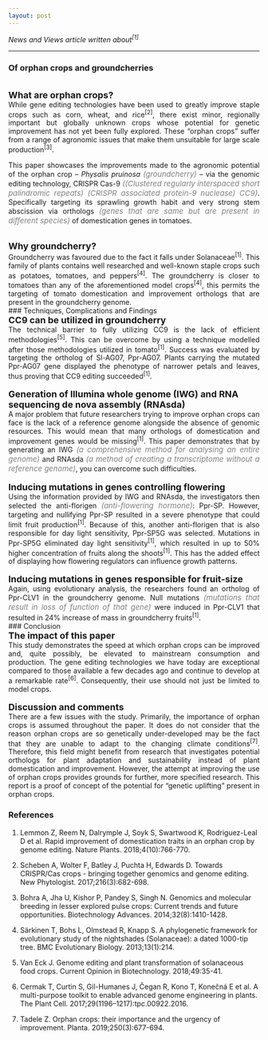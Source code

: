 ```yaml
---
layout: post
---
```


*News and Views article written about<sup>[1]</sup>*

---
### **Of orphan crops and groundcherries**
<br>
<span style="font-weight:bold; font-size:18px;">What are orphan crops?</span>
<div style="text-align: justify">  
While gene editing technologies have been used to greatly improve staple crops such as corn, wheat, and rice<sup>[2]</sup>, there exist minor, regionally important but globally unknown crops whose potential for genetic improvement has not yet been fully explored. These “orphan crops” suffer from a range of agronomic issues that make them unsuitable for large scale production<sup>[3]</sup>.

This paper showcases the improvements made to the agronomic potential of the orphan crop – _Physalis pruinosa_  <span style="color:grey; font-style:italic; font-size:15px;">(groundcherry)</span> – via the genomic editing technology, CRISPR Cas-9 <span style="color:grey; font-style:italic; font-size:15px;">((Clustered regularly interspaced short palindromic repeats) (CRISPR associated protein-9 nuclease) CC9)</span>. Specifically targeting its sprawling growth habit and very strong stem abscission via orthologs <span style="color:grey; font-style:italic; font-size:15px;">(genes that are same but are present in different species)</span> of domestication genes in tomatoes.
</div>
<br>
<span style="font-weight:bold; font-size:18px;">Why groundcherry?</span>
<div style="text-align: justify">
Groundcherry was favoured due to the fact it falls under Solanaceae<sup>[1]</sup>. This family of plants contains well researched and well-known staple crops such as potatoes, tomatoes, and peppers<sup>[4]</sup>. The groundcherry is closer to tomatoes than any of the aforementioned model crops<sup>[4]</sup>, this permits the targeting of tomato domestication and improvement orthologs that are present in the groundcherry genome.
</div>
<div style="page-break-after: always;"></div>
### Techniques, Complications and Findings
<br>
<span style="font-weight:bold; font-size:18px;">CC9 can be utilized in groundcherry</span>
<div style="text-align: justify">
The technical barrier to fully utilizing CC9 is the lack of efficient methodologies<sup>[5]</sup>. This can be overcome by using a technique modelled after those methodologies utilized in tomato<sup>[1]</sup>. Success was evaluated by targeting the ortholog of Sl-AG07, Ppr-AG07. Plants carrying the mutated Ppr-AG07 gene displayed the phenotype of narrower petals and leaves, thus proving that CC9 editing succeeded<sup>[1]</sup>.
</div>
<br>
<span style="font-weight:bold; font-size:18px;">Generation of Illumina whole genome (IWG) and RNA sequencing de nova assembly (RNAsda)</span>
<div style="text-align: justify">
A major problem that future researchers trying to improve orphan crops can face is the lack of a reference genome alongside the absence of genomic resources. This would mean that many orthologs of domestication and improvement genes would be missing<sup>[1]</sup>. This paper demonstrates that by generating an IWG <span style="color:grey; font-style:italic; font-size:15px;">(a comprehensive method for analysing an entire genome)</span> and RNAsda <span style="color:grey; font-style:italic; font-size:15px;">(a method of creating a transcriptome without a reference genome)</span>, you can overcome such difficulties.
</div>
<br>
<span style="font-weight:bold; font-size:18px;">Inducing mutations in genes controlling flowering</span>
<div style="text-align: justify">
Using the information provided by IWG and RNAsda, the investigators then selected the anti-florigen <span style="color:grey; font-style:italic; font-size:15px;">(anti-flowering hormone)</span>: Ppr-SP. However, targeting and nullifying Ppr-SP resulted in a severe phenotype that could limit fruit production<sup>[1]</sup>. Because of this, another anti-florigen that is also responsible for day light sensitivity, Ppr-SP5G was selected. Mutations in Ppr-SP5G eliminated day light sensitivity<sup>[1]</sup>, which resulted in up to 50% higher concentration of fruits along the shoots<sup>[1]</sup>. This has the added effect of displaying how flowering regulators can influence growth patterns.
</div>
<br>
<span style="font-weight:bold; font-size:18px;">Inducing mutations in genes responsible for fruit-size</span>
<div style="text-align: justify">
Again, using evolutionary analysis, the researchers found an ortholog of Ppr-CLV1 in the groundcherry genome. Null mutations <span style="color:grey; font-style:italic; font-size:15px;">(mutations that result in loss of function of that gene)</span> were induced in Ppr-CLV1 that resulted in 24% increase of mass in groundcherry fruits<sup>[1]</sup>.
</div>
<div style="page-break-after: always;"></div>
### Conclusion
<br>
<span style="font-weight:bold; font-size:18px;">The impact of this paper</span>
<div style="text-align: justify">
This study demonstrates the speed at which orphan crops can be improved and, quite possibly, be elevated to mainstream consumption and production. The gene editing technologies we have today are exceptional compared to those available a few decades ago and continue to develop at a remarkable rate<sup>[6]</sup>. Consequently, their use should not just be limited to model crops.
</div>
<br>
<span style="font-weight:bold; font-size:18px;">Discussion and comments</span>
<div style="text-align: justify">
There are a few issues with the study. Primarily, the importance of orphan crops is assumed throughout the paper. It does do not consider that the reason orphan crops are so genetically under-developed may be the fact that they are unable to adapt to the changing climate conditions<sup>[7]</sup>. Therefore, this field might benefit from research that investigates potential orthologs for plant adaptation and sustainability instead of plant domestication and improvement. However, the attempt at improving the use of orphan crops provides grounds for further, more specified research. This report is a proof of concept of the potential for “genetic uplifting” present in orphan crops.
</div>
<div style="page-break-after: always;"></div>

### References

1. Lemmon Z, Reem N, Dalrymple J, Soyk S, Swartwood K, Rodriguez-Leal D et al. Rapid improvement of domestication traits in an orphan crop by genome editing. Nature Plants. 2018;4(10):766-770.

2. Scheben A, Wolter F, Batley J, Puchta H, Edwards D. Towards CRISPR/Cas crops - bringing together genomics and genome editing. New Phytologist. 2017;216(3):682-698.

3. Bohra A, Jha U, Kishor P, Pandey S, Singh N. Genomics and molecular breeding in lesser explored pulse crops: Current trends and future opportunities. Biotechnology Advances. 2014;32(8):1410-1428.

4. Särkinen T, Bohs L, Olmstead R, Knapp S. A phylogenetic framework for evolutionary study of the nightshades (Solanaceae): a dated 1000-tip tree. BMC Evolutionary Biology. 2013;13(1):214.

5. Van Eck J. Genome editing and plant transformation of solanaceous food crops. Current Opinion in Biotechnology. 2018;49:35-41.

6. Cermak T, Curtin S, Gil-Humanes J, Čegan R, Kono T, Konečná E et al. A multi-purpose toolkit to enable advanced genome engineering in plants. The Plant Cell. 2017;29(1196–1217):tpc.00922.2016.

7. Tadele Z. Orphan crops: their importance and the urgency of improvement. Planta. 2019;250(3):677-694.
